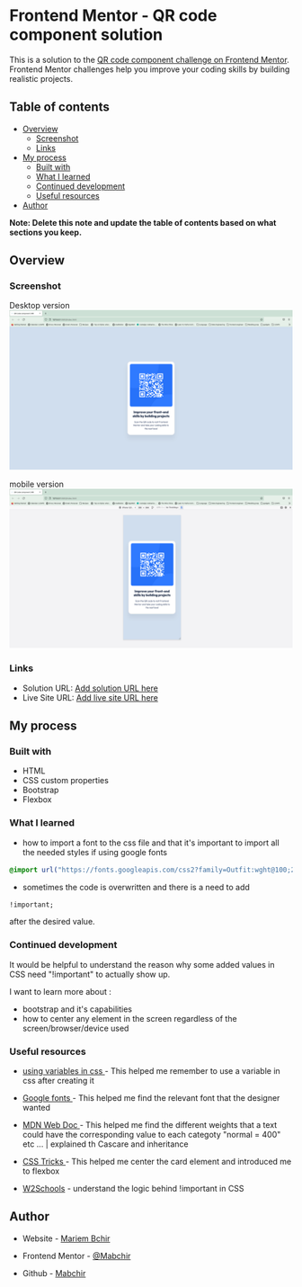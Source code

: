 # Frontend Mentor - QR code component solution

This is a solution to the [QR code component challenge on Frontend Mentor](https://www.frontendmentor.io/challenges/qr-code-component-iux_sIO_H). Frontend Mentor challenges help you improve your coding skills by building realistic projects.

## Table of contents

- [Overview](#overview)
  - [Screenshot](#screenshot)
  - [Links](#links)
- [My process](#my-process)
  - [Built with](#built-with)
  - [What I learned](#what-i-learned)
  - [Continued development](#continued-development)
  - [Useful resources](#useful-resources)
- [Author](#author)

**Note: Delete this note and update the table of contents based on what sections you keep.**

## Overview

### Screenshot

Desktop version
![](./images/qr_code_desktop.png)

mobile version
![](./images/qr_code_mobile.png)

### Links

- Solution URL: [Add solution URL here](https://your-solution-url.com)
- Live Site URL: [Add live site URL here](https://your-live-site-url.com)

## My process

### Built with

- HTML
- CSS custom properties
- Bootstrap
- Flexbox

### What I learned

- how to import a font to the css file and that it's important to import all the needed styles if using google fonts

```css
@import url("https://fonts.googleapis.com/css2?family=Outfit:wght@100;200;300;400;500;600;700&display=swap");
```

- sometimes the code is overwritten and there is a need to add

```css
!important;
```

after the desired value.

### Continued development

It would be helpful to understand the reason why some added values in CSS need "!important" to actually show up.

I want to learn more about :

- bootstrap and it's capabilities
- how to center any element in the screen regardless of the screen/browser/device used

### Useful resources

- [using variables in css ](https://developer.mozilla.org/en-US/docs/Web/CSS/Using_CSS_custom_properties) - This helped me remember to use a variable in css after creating it

- [Google fonts ](https://fonts.google.com/specimen/Outfit?query=Outfit) - This helped me find the relevant font that the designer wanted

- [MDN Web Doc ](https://developer.mozilla.org/en-US/docs/Web/CSS/font-weight) - This helped me find the different weights that a text could have the corresponding value to each categoty "normal = 400" etc ... | explained th Cascare and inheritance

- [CSS Tricks ](https://css-tricks.com/quick-css-trick-how-to-center-an-object-exactly-in-the-center/) - This helped me center the card element and introduced me to flexbox

- [W2Schools](https://www.w3schools.com/css/css_important.asp) - understand the logic behind !important in CSS

## Author

- Website - [Mariem Bchir](https://goofy-easley-2c8717.netlify.app/index.html)

- Frontend Mentor - [@Mabchir](https://www.frontendmentor.io/profile/Mabchir)

- Github - [Mabchir](https://github.com/Mabchir)
